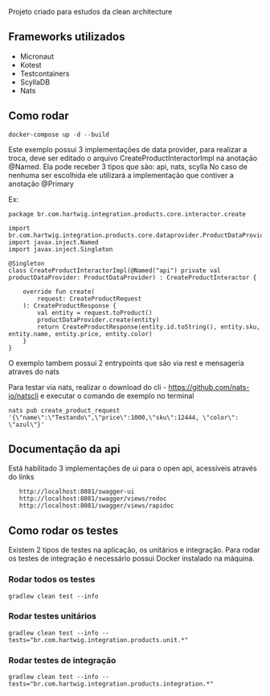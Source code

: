 Projeto criado para estudos da clean architecture

## Frameworks utilizados

- Micronaut
- Kotest
- Testcontainers
- ScyllaDB
- Nats

## Como rodar

```
docker-compose up -d --build
```

Este exemplo possui 3 implementações de data provider, para realizar a troca, deve ser editado o arquivo CreateProductInteractorImpl na anotação @Named. Ela pode receber 3 tipos que são: api, nats, scylla
No caso de nenhuma ser escolhida ele utilizará a implementação que contiver a anotação @Primary 

Ex:

```
package br.com.hartwig.integration.products.core.interactor.create

import br.com.hartwig.integration.products.core.dataprovider.ProductDataProvider
import javax.inject.Named
import javax.inject.Singleton

@Singleton
class CreateProductInteractorImpl(@Named("api") private val productDataProvider: ProductDataProvider) : CreateProductInteractor {

    override fun create(
        request: CreateProductRequest
    ): CreateProductResponse {
        val entity = request.toProduct()
        productDataProvider.create(entity)
        return CreateProductResponse(entity.id.toString(), entity.sku, entity.name, entity.price, entity.color)
    }
}

```


O exemplo tambem possui 2 entrypoints que são via rest e mensageria atraves do nats

Para testar via nats, realizar o download do cli - https://github.com/nats-io/natscli e executar o comando de exemplo no terminal

```
nats pub create_product_request '{\"name\":\"Testando\",\"price\":1000,\"sku\":12444, \"color\": \"azul\"}'
```

## Documentação da api

Está habilitado 3 implementações de ui para o open api, acessíveis através do links

```
   http://localhost:8081/swagger-ui
   http://localhost:8081/swagger/views/redoc
   http://localhost:8081/swagger/views/rapidoc
```

## Como rodar os testes

Existem 2 tipos de testes na aplicação, os unitários e integração. Para rodar os testes de integração é necessário possui Docker instalado na máquina.

### Rodar todos os testes

```
gradlew clean test --info
```

### Rodar testes unitários

```
gradlew clean test --info --tests="br.com.hartwig.integration.products.unit.*"
```

### Rodar testes de integração

```
gradlew clean test --info --tests="br.com.hartwig.integration.products.integration.*"
```
